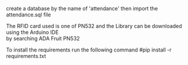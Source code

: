 create a database by the name of 'attendance'
then import the attendance.sql file

The RFID card used is one of  PN532 and the Library can be downloaded using the Arduino IDE  
by searching ADA Fruit PN532

To install the requirements run the following command
#pip install -r requirements.txt


